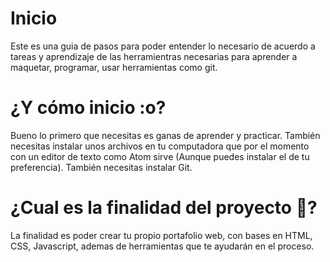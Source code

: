 # Inicio
Este es una guia de pasos para poder entender lo
necesario de acuerdo a tareas y aprendizaje de las 
herramientras necesarias para aprender a maquetar, programar, 
usar herramientas como git.

# ¿Y cómo inicio :o?
Bueno lo primero que necesitas es ganas de aprender y practicar. 
También necesitas instalar unos archivos en tu computadora que por el 
momento con un editor de texto como Atom sirve (Aunque puedes instalar el de tu preferencia). 
También necesitas instalar Git.

# ¿Cual es la finalidad del proyecto :dog:?
La finalidad es poder crear tu propio portafolio web, con bases en HTML, CSS, Javascript, ademas de herramientas que te ayudarán 
en el proceso.
